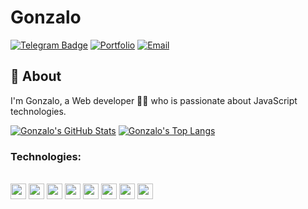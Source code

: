 
# Gonzalo

[![Telegram Badge](https://img.shields.io/badge/-Telegram-blue?style=flat-square&logo=telegram&logoColor=white)](https://t.me/axe_tiny)
[![Portfolio](https://img.shields.io/badge/-MyPortfolio-grey?style=flat-square&logo=vercel&logoColor=white)](https://CodeBag0923.vercel.app/)
[![Email](https://img.shields.io/badge/-Email-3e91a3?style=flat-square&logo=Minutemailer&logoColor=white)](mailto:codemaven0923@gmail.com)

## 🔎 About
I'm Gonzalo, a Web developer 👨‍💻 who is passionate about JavaScript technologies. 


[![Gonzalo's GitHub Stats](https://github-readme-stats.vercel.app/api?username=CodeBag0923&show_icons=true&theme=tokyonight&count_private=true&line_height=40)](https://github.com/CodeBag0923)
[![Gonzalo's Top Langs](https://github-readme-stats.vercel.app/api/top-langs/?username=CodeBag0923&langs_count=5&theme=tokyonight&exclude_repo=SocketCpp,alirezakeshvari.github.io,DeveloperSite)](https://github.com/CodeBag0923)


### Technologies:
<div style="display: inline_block"><br>
  <code><img height="25" src="https://cdn.jsdelivr.net/gh/devicons/devicon/icons/javascript/javascript-original.svg"></code>
  <code><img height="25" src="https://cdn.jsdelivr.net/gh/devicons/devicon/icons/react/react-original.svg"></code>
  <code><img height="25" src="https://cdn.jsdelivr.net/gh/devicons/devicon/icons/redux/redux-original.svg"></code>
  <code><img height="25" src="https://www.svgrepo.com/show/374167/vite.svg"></code>
  <code><img height="25" src="https://cdn.jsdelivr.net/gh/devicons/devicon/icons/webpack/webpack-original.svg"></code>  
  <code><img height="25" src="https://cdn.jsdelivr.net/gh/devicons/devicon/icons/materialui/materialui-original.svg"></code>
  <code><img height="25" src="https://cdn.jsdelivr.net/gh/devicons/devicon/icons/tailwindcss/tailwindcss-plain.svg"></code>
  <code><img height="25" src="https://cdn.jsdelivr.net/gh/devicons/devicon/icons/bootstrap/bootstrap-original.svg"></code>
</div>

